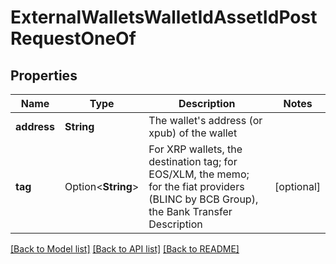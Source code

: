 # ExternalWalletsWalletIdAssetIdPostRequestOneOf

## Properties

Name | Type | Description | Notes
------------ | ------------- | ------------- | -------------
**address** | **String** | The wallet's address (or xpub) of the wallet | 
**tag** | Option<**String**> | For XRP wallets, the destination tag; for EOS/XLM, the memo; for the fiat providers (BLINC by BCB Group), the Bank Transfer Description | [optional]

[[Back to Model list]](../README.md#documentation-for-models) [[Back to API list]](../README.md#documentation-for-api-endpoints) [[Back to README]](../README.md)


